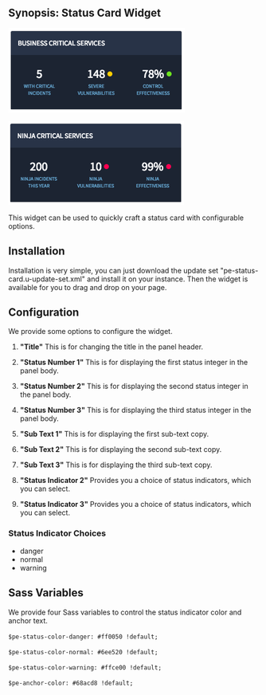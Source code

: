 ## Synopsis: Status Card Widget

![](../images/pe-status-card-1.png)

![](../images/pe-status-card-2.png)

This widget can be used to quickly craft a status card with configurable options.

## Installation

Installation is very simple, you can just download the update set "pe-status-card.u-update-set.xml" and install it on your instance. Then the widget is available for you to drag and drop on your page.

## Configuration

We provide some options to configure the widget.

1. **"Title"** This is for changing the title in the panel header.

1. **"Status Number 1"** This is for displaying the first status integer in the panel body.

1. **"Status Number 2"** This is for displaying the second status integer in the panel body.

1. **"Status Number 3"** This is for displaying the third status integer in the panel body.

1. **"Sub Text 1"** This is for displaying the first sub-text copy.

1. **"Sub Text 2"** This is for displaying the second sub-text copy.

1. **"Sub Text 3"** This is for displaying the third sub-text copy.

1. **"Status Indicator 2"** Provides you a choice of status indicators, which you can select.

1. **"Status Indicator 3"** Provides you a choice of status indicators, which you can select.

### Status Indicator Choices
* danger
* normal
* warning

## Sass Variables

We provide four Sass variables to control the status indicator color and anchor text.

`$pe-status-color-danger: #ff0050 !default;`

`$pe-status-color-normal: #6ee520 !default;`

`$pe-status-color-warning: #ffce00 !default;`

`$pe-anchor-color: #68acd8 !default;`